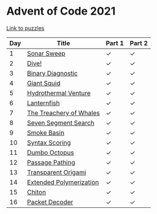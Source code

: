 # Advent of Code 2021

[Link to puzzles](https://adventofcode.com/2021)

| Day | Title                                       | Part 1 | Part 2 |
|-----|---------------------------------------------|--------|--------|
| 1   | [Sonar Sweep](01.py)                        | ✓      | ✓      |
| 2   | [Dive!](02.py)                              | ✓      | ✓      |
| 3   | [Binary Diagnostic](03.py)                  | ✓      | ✓      |
| 4   | [Giant Squid](04.py)                        | ✓      | ✓      |
| 5   | [Hydrothermal Venture](05.py)               | ✓      | ✓      |
| 6   | [Lanternfish](06.py)                        | ✓      | ✓      |
| 7   | [The Treachery of Whales](07.py)            | ✓      | ✓      |
| 8   | [Seven Segment Search](08.py)               | ✓      | ✓      |
| 9   | [Smoke Basin](09.py)                        | ✓      | ✓      |
| 10  | [Syntax Scoring](10.py)                     | ✓      | ✓      |
| 11  | [Dumbo Octopus](11.py)                      | ✓      | ✓      |
| 12  | [Passage Pathing](12.py)                    | ✓      | ✓      |
| 13  | [Transparent Origami](13.py)                | ✓      | ✓      |
| 14  | [Extended Polymerization](14.py)            | ✓      | ✓      |
| 15  | [Chiton](15.py)                             | ✓      | ✓      |
| 16  | [Packet Decoder](16.py)                     | ✓      | ✓      |
